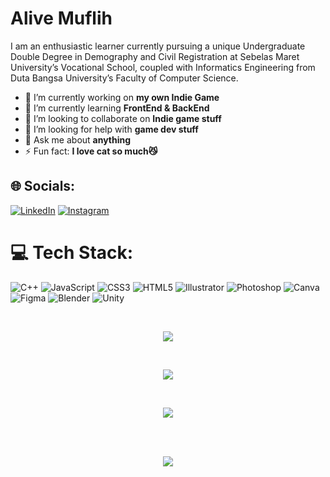 # Alive Muflih

I am an enthusiastic learner currently pursuing a unique Undergraduate Double Degree in Demography and Civil Registration at Sebelas Maret University’s Vocational School, coupled with Informatics Engineering from Duta Bangsa University’s Faculty of Computer Science.

- 🔭 I’m currently working on **my own Indie Game**
- 🌱 I’m currently learning **FrontEnd & BackEnd**
- 👯 I’m looking to collaborate on **Indie game stuff**
- 🤝 I’m looking for help with **game dev stuff**
- 💬 Ask me about **anything**
- ⚡ Fun fact: **I love cat so much😼**


## 🌐 Socials:
[![LinkedIn](https://img.shields.io/badge/LinkedIn-%230077B5.svg?logo=linkedin&logoColor=white)](https://linkedin.com/in/alivemuflih) [![Instagram](https://img.shields.io/badge/Instagram-%23E4405F.svg?logo=Instagram&logoColor=white)](https://instagram.com/alive_muflih)  

# 💻 Tech Stack:
![C++](https://img.shields.io/badge/C++-%2300599C.svg?style=for-the-badge&logo=c%2B%2B&logoColor=white)
![JavaScript](https://img.shields.io/badge/javascript-%23323330.svg?style=for-the-badge&logo=javascript&logoColor=%23F7DF1E)
![CSS3](https://img.shields.io/badge/css3-%231572B6.svg?style=for-the-badge&logo=css3&logoColor=white)
![HTML5](https://img.shields.io/badge/html5-%23E34F26.svg?style=for-the-badge&logo=html5&logoColor=white)
![Illustrator](https://img.shields.io/badge/adobe%20illustrator-%23FF9A00.svg?style=for-the-badge&logo=adobe%20illustrator&logoColor=white)
![Photoshop](https://img.shields.io/badge/adobe%20photoshop-%2331A8FF.svg?style=for-the-badge&logo=adobe%20photoshop&logoColor=white)
![Canva](https://img.shields.io/badge/Canva-%2300C4CC.svg?style=for-the-badge&logo=Canva&logoColor=white) 
![Figma](https://img.shields.io/badge/figma-%23F24E1E.svg?style=for-the-badge&logo=figma&logoColor=white)
![Blender](https://img.shields.io/badge/blender-%23F5792A.svg?style=for-the-badge&logo=blender&logoColor=white)
![Unity](https://img.shields.io/badge/unity-%23000000.svg?style=for-the-badge&logo=unity&logoColor=white)

<br/>
<p align="center"> <img src="https://github-readme-stats.vercel.app/api?username=alivemuflih&theme=vue-dark&hide_border=false&include_all_commits=true&count_private=false"></p><br/>
<p align="center"> <img src="https://github-readme-streak-stats.herokuapp.com/?user=alivemuflih&theme=vue-dark&hide_border=false"></p><br/>
<p align="center"> <img src="https://github-readme-stats.vercel.app/api/top-langs/?username=alivemuflih&theme=vue-dark&hide_border=false&include_all_commits=true&count_private=true&layout=compact"></p>
<br/><br/>
<p align="center"><img src="https://quotes-github-readme.vercel.app/api?type=horizontal&theme=tokyonight"></p>

